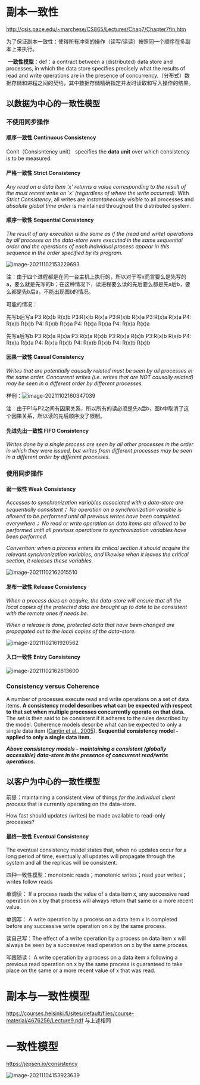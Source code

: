 # 副本一致性

http://csis.pace.edu/~marchese/CS865/Lectures/Chap7/Chapter7fin.htm

​	为了保证副本一致性：使得所有冲突的操作（读写/读读）按照同一个顺序在多副本上来执行。

​	**一致性模型**：def：a contract between a (distributed) data store and processes, in which the data store specifies precisely what the results of read and write operations are in the presence of concurrency.（分布式）数据存储和进程之间的契约，其中数据存储精确指定并发时读取和写入操作的结果。

## 以数据为中心的一致性模型

### 不使用同步操作

#### 顺序一致性 Continuous Consistency

Conit（Consisntency unit） specifies the **data unit** over which consistency is to be measured. 

#### 严格一致性 Strict Consistency

 *Any read on a data item ‘x’ returns a value corresponding to the result of the most recent write on ‘x’ (regardless of where the write occurred).*   With *Strict Consistency*, all writes are *instantaneously visible* to all processes and *absolute global time order* is maintained throughout the distributed system.  

#### 顺序一致性 Sequential Consistency

 *The result of any execution is the same as if the (read and write) operations by all proceses on the data-store were executed in the same sequential order and the operations of each individual process appear in this sequence in the order specified by its program.* 

![image-20211102153229693](一致性与隔离级别.assets/image-20211102153229693.png)

注：由于四个进程都是在同一台主机上执行的，所以对于写x而言要么是先写的a，要么就是先写的b；在这种情况下，读进程要么读的先后要么都是先a后b，要么都是先b后a，不能出现图b的情况。

可能的情况：

先写b后写a
P3:R(x)b		 R(x)b    P3:R(x)b		 R(x)a	P3:R(x)b		 R(x)a	P3:R(x)a		  R(x)a
P4:		R(x)b R(x)b    P4:		R(x)b R(x)a	P4:		R(x)a R(x)a	P4:		 R(x)a R(x)a

先写a后写b
P3:R(x)a		 R(x)a	P3:R(x)a		 R(x)b	P3:R(x)a		 R(x)b	P3:R(x)b 		 R(x)b
P4:		R(x)a R(x)a	P4:		R(x)a R(x)b	P4:		R(x)b R(x)b	P4:		 R(x)b R(x)b

#### 因果一致性 Casual Consistency

*Writes that are potentially causally related must be seen by all processes in the same order.*  *Concurrent writes (i.e. writes that are NOT causally related) may be seen in a different order by different processes.* 

样例：![image-20211102160347039](一致性与隔离级别.assets/image-20211102160347039.png)

注：由于P1与P2之间有因果关系，所以所有的读必须是先a后b，图b中取消了这个因果关系，所以读的先后顺序没了限制。

#### 先进先出一致性 FIFO Consistency

 *Writes done by a single process are seen by all other processes in the order in which they were issued, but writes from different processes may be seen in a different order by different processes.* 

### 使用同步操作

#### 弱一致性 Weak Consistency

*Accesses to synchronization variables associated with a data-store are sequentially consistent；*
*No operation on a synchronization variable is allowed to be performed until all previous writes have been completed everywhere；*
*No read or write operation on data items are allowed to be performed until all previous operations to synchronization variables have been performed.*

 *Convention: when a process enters its critical section it should acquire the relevant synchronization variables, and likewise when it leaves the critical section, it releases these variables.* 

![image-20211102162015510](一致性与隔离级别.assets/image-20211102162015510.png)

#### 发布一致性 Release Consistency

*When a process does an acquire, the data-store will ensure that all the local copies of the protected data are brought up to date to be consistent with the remote ones if needs be.*

*When a release is done, protected data that have been changed are propagated out to the local copies of the data-store.*

![image-20211102161920562](一致性与隔离级别.assets/image-20211102161920562.png)

#### 入口一致性 Entry Consistency

![image-20211102162613600](一致性与隔离级别.assets/image-20211102162613600.png)

### Consistency versus Coherence

A number of processes execute read and write operations on a set of data items.
**A consistency model describes what can be expected with respect to that set when multiple processes concurrently operate on that data.**
The set is then said to be consistent if it adheres to the rules described by the model.
Coherence models describe what can be expected to only a single data item ([Cantin et al., 2005](http://csis.pace.edu/~marchese/CS865/Papers/cantin_l0663.pdf)).
**Sequential consistency model - applied to only a single data item.**



 ***Above consistency models - maintaining a consistent (globally accessible) data-store in the presence of concurrent read/write operations.*** 



## 以客户为中心的一致性模型

 前提：maintaining a consistent view of things *for the individual client process* that is currently operating on the data-store. 

 How fast should updates (writes) be made available to read-only processes? 



#### 最终一致性 Eventual Consistency

 The eventual consistency model states that, when no updates occur for a long period of time, eventually all updates will propagate through the system and all the replicas will be consistent. 



四种一致性模型：monotonic reads；monotonic writes；read your writes；writes follow reads

单调读： If a process reads the value of a data item x, any successive read operation on x by that process will always return that same or a more recent value. 

单调写： A write operation by a process on a data item x is completed before any successive write operation on x by the same process. 

读自己写：The effect of a write operation by a process on data item x will always be seen by a successive read operation on x by the same process. 

写跟随读： A write operation by a process on a data item x following a previous read operation on x by the same process is guaranteed to take place on the same or a more recent value of x that was read. 





# 副本与一致性模型

https://courses.helsinki.fi/sites/default/files/course-material/4676256/Lecture9.pdf  与上述相同



# 一致性模型

https://jepsen.io/consistency

![image-20211104153923639](一致性与隔离级别.assets/image-20211104153923639.png)

